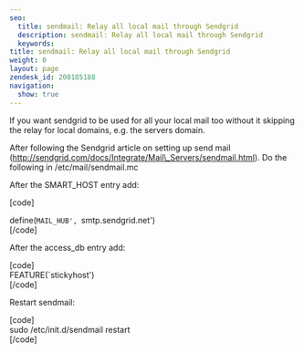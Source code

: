```yaml
---
seo:
  title: sendmail: Relay all local mail through Sendgrid
  description: sendmail: Relay all local mail through Sendgrid
  keywords: 
title: sendmail: Relay all local mail through Sendgrid
weight: 0
layout: page
zendesk_id: 200185188
navigation:
  show: true
---
```


If you want sendgrid to be used for all your local mail too without it skipping the relay for local domains, e.g. the servers domain.

After following the Sendgrid article on setting up send mail (http://sendgrid.com/docs/Integrate/Mail\_Servers/sendmail.html). Do the following in /etc/mail/sendmail.mc

After the SMART\_HOST entry add:

[code]

define(`MAIL_HUB', `smtp.sendgrid.net')  
[/code]

After the access\_db entry add:

[code]  
FEATURE(`stickyhost')  
[/code]

Restart sendmail:

[code]  
sudo /etc/init.d/sendmail restart  
[/code]

